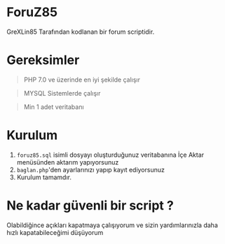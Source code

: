 # ForuZ85
GreXLin85 Tarafından kodlanan bir forum scriptidir.

# Gereksimler

> PHP 7.0 ve üzerinde en iyi şekilde çalışır

> MYSQL Sistemlerde çalışır

> Min 1 adet veritabanı
 
# Kurulum

1. `foruz85.sql` isimli dosyayı oluşturduğunuz veritabanına İçe Aktar menüsünden aktarım yapıyorsunuz
2. `baglan.php`'den ayarlarınızı yapıp kayıt ediyorsunuz
3. Kurulum tamamdır.

# Ne kadar güvenli bir script ?
Olabildiğince açıkları kapatmaya çalışıyorum ve sizin yardımlarınızla daha hızlı kapatabileceğimi düşüyorum

